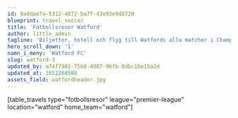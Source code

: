 ```yaml
---
id: 8addae7a-5312-4072-ba7f-43e93e9d0720
blueprint: travel_soccer
title: 'Fotbollsresor Watford'
author: little_admin
tagline: 'Biljetter, hotell och flyg till Watfords alla matcher i Championship'
hero_scroll_down: '1'
namn_i_meny: 'Watford FC'
slug: watford-3
updated_by: a74f7981-75b8-4987-96fb-8dbc1be15a2d
updated_at: 1652268508
assets_field: watfordheader.jpg
---
```

<p>[table_travels type="fotbollsresor" league="premier-league" location="watford" home_team="watford"]</p>